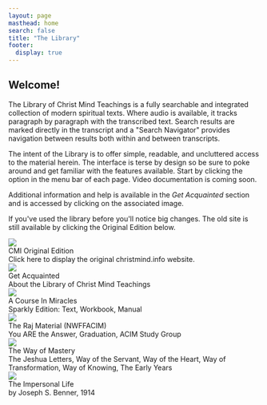 ```yaml
---
layout: page
masthead: home
search: false
title: "The Library"
footer:
  display: true
---
```


<h2 class="ui header">
  Welcome! 
</h2>

The Library of Christ Mind Teachings is a fully searchable and integrated collection of modern spiritual texts. Where audio is available, it tracks paragraph by paragraph with the transcribed text. Search results are marked directly in the transcript and a "Search Navigator" provides navigation between results both within and between transcripts.

The intent of the Library is to offer simple, readable, and uncluttered access to the material herein. The interface is terse by design so be sure to poke around and get familiar with the features available. Start by clicking the <i class="question icon"></i> option in the menu bar of each page. Video documentation is coming soon.

Additional information and help is available in the *Get Acquainted* section and is accessed by clicking on the associated image.

If you've used the library before you'll notice big changes. The old site is still available by clicking the Original Edition below.

<div id="page-contents" class="ui three cards">
  <div class="card">
    <a id="original-edition" href="https://orig.christmind.info" class="small image" data-tooltip="Click to visit the original CMI website." data-position="bottom center">
      <img src="/public/img/cmi/orig-big.jpg">
    </a>
    <div class="content">
      <div class="header">CMI Original Edition</div>
      <div class="description">
        Click here to display the original christmind.info website.
      </div>
    </div>
  </div>
  <div class="card">
    <a href="#" data-book="acq" class="toc-modal-open image" data-tooltip="Click to view the Getting Acquainted table of contents." data-position="bottom center">
      <img src="/public/img/cmi/acq-big.jpg">
    </a>
    <div class="content">
      <div class="header">Get Acquainted</div>
      <div class="description">
        About the Library of Christ Mind Teachings
      </div>
    </div>
  </div>
  <div class="card">
    <a id="acim-christmind-info" href="https://acim.christmind.info" class="image" data-tooltip="Click to view the ACIM Sparkly Edition." data-position="bottom center">
      <img src="/public/img/cmi/acim-big.jpg">
    </a>
    <div class="content">
      <div class="header">A Course In Miracles</div>
      <div class="description">
        Sparkly Edition: Text, Workbook, Manual
      </div>
    </div>
  </div>
  <div class="card">
    <a id="raj-christmind-info" href="https://raj.christmind.info" class="image" data-tooltip="Click to view the Raj Material." data-position="bottom center">
      <img src="/public/img/cmi/raj-big.jpg">
    </a>
    <div class="content">
      <div class="header">The Raj Material (NWFFACIM)</div>
      <div class="description">
        You ARE the Answer, Graduation, ACIM Study Group
      </div>
    </div>
  </div>
  <div class="card">
    <a id="wom-christmind-info" href="https://wom.christmind.info" class="image" data-tooltip="Click to view the Way of Mastery." data-position="bottom center">
      <img src="/public/img/cmi/wom-big.jpg">
    </a>
    <div class="content">
      <div class="header">The Way of Mastery</div>
      <div class="description">
        The Jeshua Letters, Way of the Servant, Way of the Heart, Way of
        Transformation, Way of Knowing, The Early Years
      </div>
    </div>
  </div>
  <div class="card">
    <a id="jsb-christmind-info" href="https://jsb.christmind.info" class="image" data-tooltip="Click to view The Impersonal Life." data-position="bottom center">
      <img src="/public/img/cmi/jsb-big.jpg">
    </a>
    <div class="content">
      <div class="header">The Impersonal Life</div>
      <div class="description">
        by Joseph S. Benner, 1914
      </div>
    </div>
  </div>
</div>
